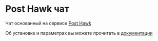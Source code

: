 Post Hawk чат
==========

Чат основанный на сервисе [Post Hawk](https://github.com/postHawk)

Об установке и параметрах вы можете прочитать в [документации](http://api.post-hawk.com/%D0%B4%D0%BE%D0%B1%D0%B0%D0%B2%D0%B8%D1%82%D1%8C-%D1%87%D0%B0%D1%82/)
